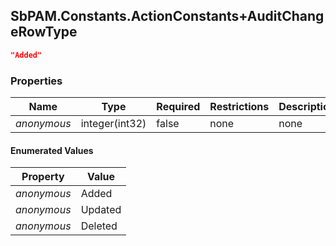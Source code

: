 
<h2 id="tocS_SbPAM.Constants.ActionConstants+AuditChangeRowType">SbPAM.Constants.ActionConstants+AuditChangeRowType</h2>

<a id="schemasbpam.constants.actionconstants+auditchangerowtype"></a>
<a id="schema_SbPAM.Constants.ActionConstants+AuditChangeRowType"></a>
<a id="tocSsbpam.constants.actionconstants+auditchangerowtype"></a>
<a id="tocssbpam.constants.actionconstants+auditchangerowtype"></a>

```json
"Added"

```

### Properties

|Name|Type|Required|Restrictions|Description|
|---|---|---|---|---|
|*anonymous*|integer(int32)|false|none|none|

#### Enumerated Values

|Property|Value|
|---|---|
|*anonymous*|Added|
|*anonymous*|Updated|
|*anonymous*|Deleted|


